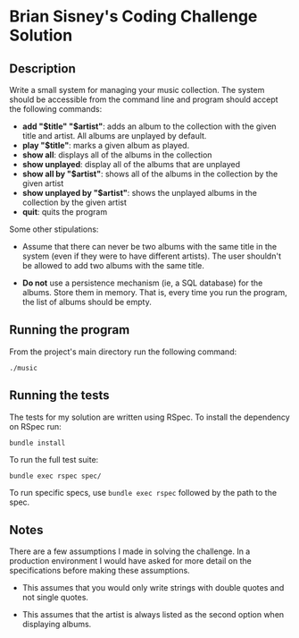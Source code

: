 
# Brian Sisney's Coding Challenge Solution

## Description

Write a small system for managing your music collection. The system should be accessible from the command line and program should accept the following commands:

- **add "$title" "$artist"**: adds an album to the collection with the given title and artist. All albums are unplayed by default.
- **play "$title"**: marks a given album as played.
- **show all**: displays all of the albums in the collection
- **show unplayed**: display all of the albums that are unplayed
- **show all by "$artist"**: shows all of the albums in the collection by the given artist
- **show unplayed by "$artist"**: shows the unplayed albums in the collection by the given artist
- **quit**: quits the program

Some other stipulations:

- Assume that there can never be two albums with the same title in the system (even if they were to have different artists). The user shouldn't be allowed to add two albums with the same title.

- **Do not** use a persistence mechanism (ie, a SQL database) for the albums. Store them in memory. That is, every time you run the program, the list of albums should be empty. 


## Running the program

From the project's main directory run the following command:

```
./music
```

## Running the tests

The tests for my solution are written using RSpec. To install the dependency on RSpec run:

```
bundle install
```

To run the full test suite:

```
bundle exec rspec spec/
```

To run specific specs, use `bundle exec rspec` followed by the path to the spec.

## Notes

There are a few assumptions I made in solving the challenge. In a production environment I would have asked for more detail on the specifications before making these assumptions.

* This assumes that you would only write strings with double quotes and not single quotes.

* This assumes that the artist is always listed as the second option when displaying albums.
